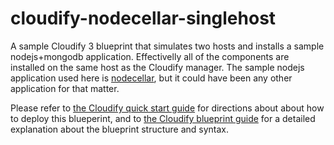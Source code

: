 cloudify-nodecellar-singlehost
==============================

A sample Cloudify 3 blueprint that simulates two hosts and installs a sample nodejs+mongodb application. Effectivelly all of the components are installed on the same host as the Cloudify manager. The sample nodejs application used here is [nodecellar](http://coenraets.org/blog/2012/10/nodecellar-sample-application-with-backbone-js-twitter-bootstrap-node-js-express-and-mongodb/), but it could have been any other application for that matter.

Please refer to [the Cloudify quick start guide](http://getcloudify.org/guide/3.0/quickstart.html) for directions about about how to deploy this blueperint, and to [the Cloudify blueprint guide](http://getcloudify.org/guide/3.0/blueprint-guide.html) for a detailed explanation about the blueprint structure and syntax. 
